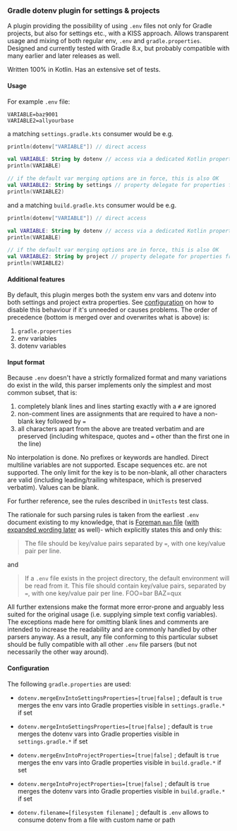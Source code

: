 
### Gradle dotenv plugin for settings & projects

A plugin providing the possibility of using `.env` files not only for Gradle projects, but also for settings etc.,
with a KISS approach. Allows transparent usage and mixing of both regular env, `.env` and `gradle.properties`.
Designed and currently tested with Gradle 8.x, but probably compatible with many earlier and later releases as well.

Written 100% in Kotlin. Has an extensive set of tests.

#### Usage

For example `.env` file:
```dotenv
VARIABLE=baz9001
VARIABLE2=allyourbase
```

a matching `settings.gradle.kts` consumer would be e.g.
```kotlin
println(dotenv["VARIABLE"]) // direct access

val VARIABLE: String by dotenv // access via a dedicated Kotlin property delegate
println(VARIABLE)

// if the default var merging options are in force, this is also OK
val VARIABLE2: String by settings // property delegate for properties from `gradle.properties` which got `.env` merged in
println(VARIABLE2)
```

and a matching `build.gradle.kts` consumer would be e.g.
```kotlin
println(dotenv["VARIABLE"]) // direct access

val VARIABLE: String by dotenv // access via a dedicated Kotlin property delegate
println(VARIABLE)

// if the default var merging options are in force, this is also OK
val VARIABLE2: String by project // property delegate for properties from `gradle.properties` which got `.env` merged in
println(VARIABLE2)
```

#### Additional features

By default, this plugin merges both the system env vars and dotenv into both settings and project extra properties.
See [configuration](#configuration) on how to disable this behaviour if it's unneeded or causes problems.
The order of precedence (bottom is merged over and overwrites what is above) is:

 1. `gradle.properties`
 2. env variables
 3. dotenv variables

#### Input format

Because `.env` doesn't have a strictly formalized format and many variations do exist in the wild, this parser
implements only the simplest and most common subset, that is:

 1. completely blank lines and lines starting exactly with a `#` are ignored
 2. non-comment lines are assignments that are required to have a non-blank key followed by `=`
 3. all characters apart from the above are treated verbatim and are preserved
    (including whitespace, quotes and `=` other than the first one in the line)

No interpolation is done. No prefixes or keywords are handled. Direct multiline variables are not supported.
Escape sequences etc. are not supported. The only limit for the key is to be non-blank, all other characters are valid
(including leading/trailing whitespace, which is preserved verbatim). Values can be blank.

For further reference, see the rules described in `UnitTests` test class.

The rationale for such parsing rules is taken from the earliest `.env` document existing to my knowledge, that is
[Foreman `man` file](https://github.com/ddollar/foreman/commit/9193a675a3e53739f412d4e493ab74594d1e826c)
([with expanded wording later](https://github.com/ddollar/foreman/commit/3b8fec463d9966c5dc119c67084780849a219cd7)
as well)- which explicitly states this and only this:

> The file should be key/value pairs separated by `=`, with one key/value pair per line.

and

> If a `.env` file exists in the project directory, the default environment will be read from it.
> This file should contain key/value pairs, separated by `=`, with one key/value pair per line.
> FOO=bar
> BAZ=qux

All further extensions make the format more error-prone and arguably less suited for the original usage
(i.e. supplying simple text config variables).
The exceptions made here for omitting blank lines and comments are intended to increase the readability and are commonly
handled by other parsers anyway. As a result, any file conforming to this particular subset should be fully compatible
with all other `.env` file parsers (but not necessarily the other way around).

#### Configuration

The following `gradle.properties` are used:

* `dotenv.mergeEnvIntoSettingsProperties=[true|false]` ; default is `true`
  merges the env vars into Gradle properties visible in `settings.gradle.*` if set

* `dotenv.mergeIntoSettingsProperties=[true|false]` ; default is `true`
  merges the dotenv vars into Gradle properties visible in `settings.gradle.*` if set

* `dotenv.mergeEnvIntoProjectProperties=[true|false]` ; default is `true`
  merges the env vars into Gradle properties visible in `build.gradle.*` if set

* `dotenv.mergeIntoProjectProperties=[true|false]` ; default is `true`
  merges the dotenv vars into Gradle properties visible in `build.gradle.*` if set

* `dotenv.filename=[filesystem filename]` ; default is `.env`
  allows to consume dotenv from a file with custom name or path
